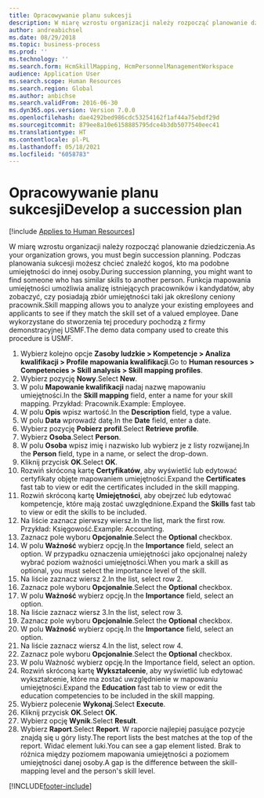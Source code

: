 ```yaml
---
title: Opracowywanie planu sukcesji
description: W miarę wzrostu organizacji należy rozpocząć planowanie dziedziczenia.
author: andreabichsel
ms.date: 08/29/2018
ms.topic: business-process
ms.prod: ''
ms.technology: ''
ms.search.form: HcmSkillMapping, HcmPersonnelManagementWorkspace
audience: Application User
ms.search.scope: Human Resources
ms.search.region: Global
ms.author: anbichse
ms.search.validFrom: 2016-06-30
ms.dyn365.ops.version: Version 7.0.0
ms.openlocfilehash: dae4292bed986cdc53254162f1af44a75ebdf29d
ms.sourcegitcommit: 879ee8a10e6158885795dce4b3db5077540eec41
ms.translationtype: HT
ms.contentlocale: pl-PL
ms.lasthandoff: 05/18/2021
ms.locfileid: "6058783"
---
```

# <a name="develop-a-succession-plan"></a><span data-ttu-id="50aa2-103">Opracowywanie planu sukcesji</span><span class="sxs-lookup"><span data-stu-id="50aa2-103">Develop a succession plan</span></span>

[!include [Applies to Human Resources](../includes/applies-to-hr.md)]

<span data-ttu-id="50aa2-104">W miarę wzrostu organizacji należy rozpocząć planowanie dziedziczenia.</span><span class="sxs-lookup"><span data-stu-id="50aa2-104">As your organization grows, you must begin succession planning.</span></span> <span data-ttu-id="50aa2-105">Podczas planowania sukcesji możesz chcieć znaleźć kogoś, kto ma podobne umiejętności do innej osoby.</span><span class="sxs-lookup"><span data-stu-id="50aa2-105">During succession planning, you might want to find someone who has similar skills to another person.</span></span> <span data-ttu-id="50aa2-106">Funkcja mapowania umiejętności umożliwia analizę istniejących pracowników i kandydatów, aby zobaczyć, czy posiadają zbiór umiejętności taki jak określony ceniony pracownik.</span><span class="sxs-lookup"><span data-stu-id="50aa2-106">Skill mapping allows you to analyze your existing employees and applicants to see if they match the skill set of a valued employee.</span></span> <span data-ttu-id="50aa2-107">Dane wykorzystane do stworzenia tej procedury pochodzą z firmy demonstracyjnej USMF.</span><span class="sxs-lookup"><span data-stu-id="50aa2-107">The demo data company used to create this procedure is USMF.</span></span>

1. <span data-ttu-id="50aa2-108">Wybierz kolejno opcje **Zasoby ludzkie > Kompetencje > Analiza kwalifikacji > Profile mapowania kwalifikacji**.</span><span class="sxs-lookup"><span data-stu-id="50aa2-108">Go to **Human resources > Competencies > Skill analysis > Skill mapping profiles**.</span></span>
2. <span data-ttu-id="50aa2-109">Wybierz pozycję **Nowy**.</span><span class="sxs-lookup"><span data-stu-id="50aa2-109">Select **New**.</span></span>
3. <span data-ttu-id="50aa2-110">W polu **Mapowanie kwalifikacji** nadaj nazwę mapowaniu umiejętności.</span><span class="sxs-lookup"><span data-stu-id="50aa2-110">In the **Skill mapping** field, enter a name for your skill mapping.</span></span> <span data-ttu-id="50aa2-111">Przykład: Pracownik.</span><span class="sxs-lookup"><span data-stu-id="50aa2-111">Example: Employee.</span></span>
4. <span data-ttu-id="50aa2-112">W polu **Opis** wpisz wartość.</span><span class="sxs-lookup"><span data-stu-id="50aa2-112">In the **Description** field, type a value.</span></span>
5. <span data-ttu-id="50aa2-113">W polu **Data** wprowadź datę.</span><span class="sxs-lookup"><span data-stu-id="50aa2-113">In the **Date** field, enter a date.</span></span>
6. <span data-ttu-id="50aa2-114">Wybierz pozycję **Pobierz profil**.</span><span class="sxs-lookup"><span data-stu-id="50aa2-114">Select **Retrieve profile**.</span></span>
7. <span data-ttu-id="50aa2-115">Wybierz **Osoba**.</span><span class="sxs-lookup"><span data-stu-id="50aa2-115">Select **Person**.</span></span>
8. <span data-ttu-id="50aa2-116">W polu **Osoba** wpisz imię i nazwisko lub wybierz je z listy rozwijanej.</span><span class="sxs-lookup"><span data-stu-id="50aa2-116">In the **Person** field, type in a name, or select the drop-down.</span></span>
9. <span data-ttu-id="50aa2-117">Kliknij przycisk **OK**.</span><span class="sxs-lookup"><span data-stu-id="50aa2-117">Select **OK**.</span></span>
10. <span data-ttu-id="50aa2-118">Rozwiń skróconą kartę **Certyfikatów**, aby wyświetlić lub edytować certyfikaty objęte mapowaniem umiejętności.</span><span class="sxs-lookup"><span data-stu-id="50aa2-118">Expand the **Certificates** fast tab to view or edit the certificates included in the skill mapping.</span></span>
11. <span data-ttu-id="50aa2-119">Rozwiń skróconą kartę **Umiejętności**, aby obejrzeć lub edytować kompetencje, które mają zostać uwzględnione.</span><span class="sxs-lookup"><span data-stu-id="50aa2-119">Expand the **Skills** fast tab to view or edit the skills to be included.</span></span>
12. <span data-ttu-id="50aa2-120">Na liście zaznacz pierwszy wiersz.</span><span class="sxs-lookup"><span data-stu-id="50aa2-120">In the list, mark the first row.</span></span> <span data-ttu-id="50aa2-121">Przykład: Księgowość.</span><span class="sxs-lookup"><span data-stu-id="50aa2-121">Example:  Accounting.</span></span>
13. <span data-ttu-id="50aa2-122">Zaznacz pole wyboru **Opcjonalnie**.</span><span class="sxs-lookup"><span data-stu-id="50aa2-122">Select the **Optional** checkbox.</span></span>
14. <span data-ttu-id="50aa2-123">W polu **Ważność** wybierz opcję.</span><span class="sxs-lookup"><span data-stu-id="50aa2-123">In the **Importance** field, select an option.</span></span> <span data-ttu-id="50aa2-124">W przypadku oznaczenia umiejętności jako opcjonalnej należy wybrać poziom ważności umiejętności.</span><span class="sxs-lookup"><span data-stu-id="50aa2-124">When you mark a skill as optional, you must select the importance level of the skill.</span></span>  
15. <span data-ttu-id="50aa2-125">Na liście zaznacz wiersz 2.</span><span class="sxs-lookup"><span data-stu-id="50aa2-125">In the list, select row 2.</span></span>
16. <span data-ttu-id="50aa2-126">Zaznacz pole wyboru **Opcjonalnie**.</span><span class="sxs-lookup"><span data-stu-id="50aa2-126">Select the **Optional** checkbox.</span></span>
17. <span data-ttu-id="50aa2-127">W polu **Ważność** wybierz opcję.</span><span class="sxs-lookup"><span data-stu-id="50aa2-127">In the **Importance** field, select an option.</span></span>
18. <span data-ttu-id="50aa2-128">Na liście zaznacz wiersz 3.</span><span class="sxs-lookup"><span data-stu-id="50aa2-128">In the list, select row 3.</span></span>
19. <span data-ttu-id="50aa2-129">Zaznacz pole wyboru **Opcjonalnie**.</span><span class="sxs-lookup"><span data-stu-id="50aa2-129">Select the **Optional** checkbox.</span></span>
20. <span data-ttu-id="50aa2-130">W polu **Ważność** wybierz opcję.</span><span class="sxs-lookup"><span data-stu-id="50aa2-130">In the **Importance** field, select an option.</span></span>
21. <span data-ttu-id="50aa2-131">Na liście zaznacz wiersz 4.</span><span class="sxs-lookup"><span data-stu-id="50aa2-131">In the list, select row 4.</span></span>
22. <span data-ttu-id="50aa2-132">Zaznacz pole wyboru **Opcjonalnie**.</span><span class="sxs-lookup"><span data-stu-id="50aa2-132">Select the **Optional** checkbox.</span></span>
23. <span data-ttu-id="50aa2-133">W polu Ważność wybierz opcję.</span><span class="sxs-lookup"><span data-stu-id="50aa2-133">In the Importance field, select an option.</span></span>
24. <span data-ttu-id="50aa2-134">Rozwiń skróconą kartę **Wykształcenie**, aby wyświetlić lub edytować wykształcenie, które ma zostać uwzględnienie w mapowaniu umiejętności.</span><span class="sxs-lookup"><span data-stu-id="50aa2-134">Expand the **Education** fast tab to view or edit the education competencies to be included in the skill mapping.</span></span>
25. <span data-ttu-id="50aa2-135">Wybierz polecenie **Wykonaj**.</span><span class="sxs-lookup"><span data-stu-id="50aa2-135">Select **Execute**.</span></span>
26. <span data-ttu-id="50aa2-136">Kliknij przycisk **OK**.</span><span class="sxs-lookup"><span data-stu-id="50aa2-136">Select **OK**.</span></span>
27. <span data-ttu-id="50aa2-137">Wybierz opcję **Wynik**.</span><span class="sxs-lookup"><span data-stu-id="50aa2-137">Select **Result**.</span></span>
28. <span data-ttu-id="50aa2-138">Wybierz **Raport**.</span><span class="sxs-lookup"><span data-stu-id="50aa2-138">Select **Report**.</span></span> <span data-ttu-id="50aa2-139">W raporcie najlepiej pasujące pozycje znajdą się u góry listy.</span><span class="sxs-lookup"><span data-stu-id="50aa2-139">The report lists the best matches at the top of the report.</span></span> <span data-ttu-id="50aa2-140">Widać element luki.</span><span class="sxs-lookup"><span data-stu-id="50aa2-140">You can see a gap element listed.</span></span> <span data-ttu-id="50aa2-141">Brak to różnica między poziomem mapowania umiejętności a poziomem umiejętności danej osoby.</span><span class="sxs-lookup"><span data-stu-id="50aa2-141">A gap is the difference between the skill-mapping level and the person's skill level.</span></span>  



[!INCLUDE[footer-include](../includes/footer-banner.md)]